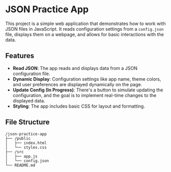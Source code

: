# JSON Practice App

This project is a simple web application that demonstrates how to work with JSON files in JavaScript. It reads configuration settings from a `config.json` file, displays them on a webpage, and allows for basic interactions with the data.

## Features

- **Read JSON**: The app reads and displays data from a JSON configuration file.
- **Dynamic Display**: Configuration settings like app name, theme colors, and user preferences are displayed dynamically on the page.
- **Update Config (In Progress)**: There's a button to simulate updating the configuration, and the goal is to implement real-time changes to the displayed data.
- **Styling**: The app includes basic CSS for layout and formatting.

## File Structure

```plaintext
/json-practice-app
├── /public
│   ├── index.html
│   └── styles.css
├── /src
│   ├── app.js 
│   └── config.json 
└── README.md 
```

